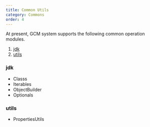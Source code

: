 ```yaml
---
title: Common Utils
category: Commons
order: 4
---
```


At present, GCM system supports the following common operation modules.

1. [jdk](#jdk)
2. [utils](#utils)

### jdk

- Classs
- Iterables
- ObjectBuilder
- Optionals

### utils

- PropertiesUtils
